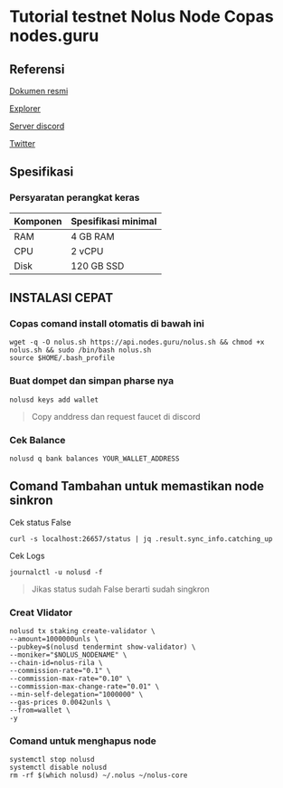 # Tutorial testnet Nolus Node Copas nodes.guru


## Referensi

[Dokumen resmi](https://docs-nolus-protocol.notion.site/Run-a-Node-58c9af73bf5945988e902b4b8741f918)

[Explorer](https://nolus.explorers.guru/)

[Server discord](https://discord.com/invite/nolus-protocol)

[Twitter](https://twitter.com/nolusprotocol)

## Spesifikasi

### Persyaratan perangkat keras

| Komponen | Spesifikasi minimal |
|----------|---------------------|
|RAM|4 GB RAM|
|CPU|2 vCPU|
|Disk|120 GB SSD|


## INSTALASI CEPAT

### Copas comand install otomatis di bawah ini

```
wget -q -O nolus.sh https://api.nodes.guru/nolus.sh && chmod +x nolus.sh && sudo /bin/bash nolus.sh
source $HOME/.bash_profile
```

### Buat dompet dan simpan pharse nya

```
nolusd keys add wallet
```

>Copy anddress dan request faucet di discord

### Cek Balance

```
nolusd q bank balances YOUR_WALLET_ADDRESS
```

## Comand Tambahan untuk memastikan node sinkron

Cek status False
```
curl -s localhost:26657/status | jq .result.sync_info.catching_up
```

Cek Logs
```
journalctl -u nolusd -f
```

> Jikas status sudah False berarti sudah singkron


### Creat Vlidator

```
nolusd tx staking create-validator \
--amount=1000000unls \
--pubkey=$(nolusd tendermint show-validator) \
--moniker="$NOLUS_NODENAME" \
--chain-id=nolus-rila \
--commission-rate="0.1" \
--commission-max-rate="0.10" \
--commission-max-change-rate="0.01" \
--min-self-delegation="1000000" \
--gas-prices 0.0042unls \
--from=wallet \
-y
```


### Comand untuk menghapus node 

```
systemctl stop nolusd
systemctl disable nolusd
rm -rf $(which nolusd) ~/.nolus ~/nolus-core
```
